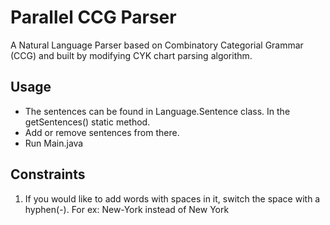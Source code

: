 # Parallel CCG Parser
A Natural Language Parser based on Combinatory Categorial Grammar (CCG) and built by modifying CYK chart parsing algorithm.

## Usage
- The sentences can be found in Language.Sentence class. In the getSentences() static method.
- Add or remove sentences from there.
- Run Main.java

## Constraints
1. If you would like to add words with spaces in it, switch the space with a hyphen(-). For ex: New-York instead of New York
